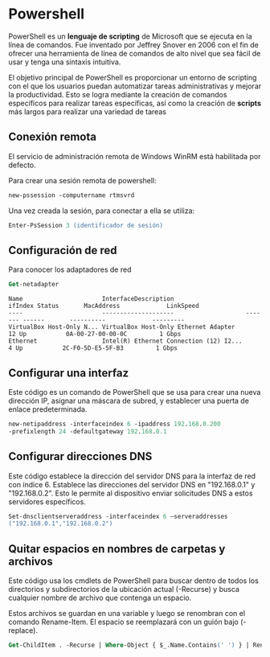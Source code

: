 # Powershell

PowerShell es un **lenguaje de scripting** de Microsoft que se ejecuta en la línea de comandos. Fue inventado por Jeffrey Snover en 2006 con el fin de ofrecer una herramienta de línea de comandos de alto nivel que sea fácil de usar y tenga una sintaxis intuitiva.

El objetivo principal de PowerShell es proporcionar un entorno de scripting con el que los usuarios puedan automatizar tareas administrativas y mejorar la productividad. Esto se logra mediante la creación de comandos específicos para realizar tareas específicas, así como la creación de **scripts** más largos para realizar una variedad de tareas

## Conexión remota

El servicio de administración remota de Windows WinRM está
habilitada por defecto.

Para crear una sesión remota de powershell:

```ps
new-pssession -computername rtmsvrd
```

Una vez creada la sesión, para conectar a ella se utiliza:

```ps
Enter-PsSession 3 (identificador de sesión)
```

## Configuración de red

Para conocer los adaptadores de red

```ps
Get-netadapter
```

```
Name                      InterfaceDescription                    ifIndex Status       MacAddress             LinkSpeed
----                      --------------------                    ------- ------       ----------             ---------
VirtualBox Host-Only N... VirtualBox Host-Only Ethernet Adapter        12 Up           0A-00-27-00-00-0C         1 Gbps
Ethernet                  Intel(R) Ethernet Connection (12) I2...       4 Up           2C-F0-5D-E5-5F-B3         1 Gbps
```

## Configurar una interfaz

Este código es un comando de PowerShell que se usa para crear una nueva dirección IP, asignar una máscara de subred, y establecer una puerta de enlace predeterminada.

```ps
new-netipaddress -interfaceindex 6 -ipaddress 192.168.0.200
-prefixlength 24 -defaultgateway 192.168.0.1
```

## Configurar direcciones DNS

Este código establece la dirección del servidor DNS para la interfaz de red con índice 6. Establece las direcciones del servidor DNS en "192.168.0.1" y "192.168.0.2". Esto le permite al dispositivo enviar solicitudes DNS a estos servidores específicos.

```ps
Set-dnsclientserveraddress -interfaceindex 6 –serveraddresses
("192.168.0.1","192.168.0.2")
```

## Quitar espacios en nombres de carpetas y archivos

Este código usa los cmdlets de PowerShell para buscar dentro de todos los directorios y subdirectorios de la ubicación actual (-Recurse) y busca cualquier nombre de archivo que contenga un espacio.

Estos archivos se guardan en una variable y luego se renombran con el comando Rename-Item. El espacio se reemplazará con un guión bajo (-replace).


```ps
Get-ChildItem . -Recurse | Where-Object { $_.Name.Contains(' ') } | Rename-Item -NewName { $_.Name -replace ' ', '_' }
```